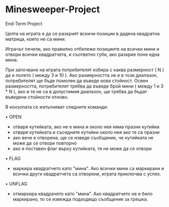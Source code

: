 # Minesweeper-Project
End-Term Project 

Целта на играта е да се разкрият вскичи позиции в дадена квадратна матрица, които не са мини.

Играчът печели, ако правилно отбележи позициите на всички мини и отвори всички квадратчета, и съответно губи, ако разкрие поне една мина.

При започване на играта потребителят избира с каква размерност ( N ) да е полето ( между 3 и 10 ). Ако размерността не е в този диапазон, потребителят ще бъде помолен да въведе нова стойност. Освен размерността, потребителят трябва да въведе брой мини ( между 1 и 3 * N ), ако и те не са в допустимия диапазон, ще трябва да бъдат въведени стойности отново. 

В конзолата се изпълняват следните команди:

• OPEN 
  - отваря кутийката, ако не е мина и около нея няма празни кутийки
  - отваря кутийката и съседните кутийки около нея ако те са празни
  - ако вече е отворена, ще се изведе съобщение, че кутийката не може да се отвори повторно
  - ако е поставен флаг върху кутийката, тя не може да се отвори
  
• FLAG
  - маркира квадратчето като "мина". Ако всички мини са маркирани и всички други квадратчета са отворени, играта приключва с успех.
  
• UNFLAG
  - отмаркира квадрачето като "мина". Ако квадратчето не е било маркирано, то се извежда подходящо съобщение за грешка.
  
  
